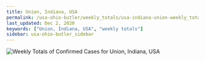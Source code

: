 ```yaml
---
title: Union, Indiana, USA
permalink: /usa-ohio-butler/weekly_totals/usa-indiana-union-weekly_totals.html
last_updated: Dec 2, 2020
keywords: ["Union, Indiana, USA", "weekly totals"]
sidebar: usa-ohio-butler_sidebar
---
```


![Weekly Totals of Confirmed Cases for Union, Indiana, USA](/covid_tracker/images/graphs/usa-indiana-union-weekly_totals_graph.png)
